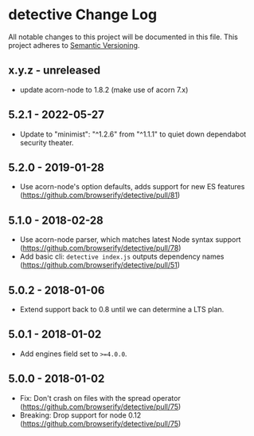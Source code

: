 # detective Change Log
All notable changes to this project will be documented in this file.
This project adheres to [Semantic Versioning](http://semver.org/).

## x.y.z - unreleased
* update acorn-node to 1.8.2 (make use of acorn 7.x)

## 5.2.1 - 2022-05-27
* Update to "minimist": "^1.2.6" from "^1.1.1" to quiet down dependabot security theater.

## 5.2.0 - 2019-01-28
* Use acorn-node's option defaults, adds support for new ES features (https://github.com/browserify/detective/pull/81)

## 5.1.0 - 2018-02-28
* Use acorn-node parser, which matches latest Node syntax support (https://github.com/browserify/detective/pull/78)
* Add basic cli: `detective index.js` outputs dependency names (https://github.com/browserify/detective/pull/51)

## 5.0.2 - 2018-01-06
* Extend support back to 0.8 until we can determine a LTS plan.

## 5.0.1 - 2018-01-02
* Add engines field set to `>=4.0.0`.

## 5.0.0 - 2018-01-02
* Fix: Don't crash on files with the spread operator (https://github.com/browserify/detective/pull/75)
* Breaking: Drop support for node 0.12 (https://github.com/browserify/detective/pull/75)
